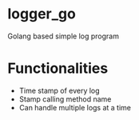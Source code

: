 # logger_go

Golang based simple log program

# Functionalities
* Time stamp of every log
* Stamp calling method name
* Can handle multiple logs at a time
